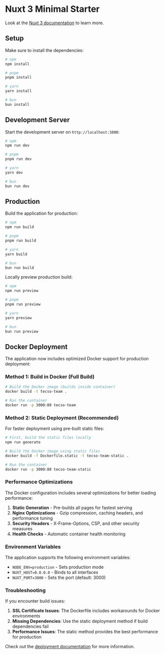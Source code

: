 # Nuxt 3 Minimal Starter

Look at the [Nuxt 3 documentation](https://nuxt.com/docs/getting-started/introduction) to learn more.

## Setup

Make sure to install the dependencies:

```bash
# npm
npm install

# pnpm
pnpm install

# yarn
yarn install

# bun
bun install
```

## Development Server

Start the development server on `http://localhost:3000`:

```bash
# npm
npm run dev

# pnpm
pnpm run dev

# yarn
yarn dev

# bun
bun run dev
```

## Production

Build the application for production:

```bash
# npm
npm run build

# pnpm
pnpm run build

# yarn
yarn build

# bun
bun run build
```

Locally preview production build:

```bash
# npm
npm run preview

# pnpm
pnpm run preview

# yarn
yarn preview

# bun
bun run preview
```

## Docker Deployment

The application now includes optimized Docker support for production deployment:

### Method 1: Build in Docker (Full Build)
```bash
# Build the Docker image (builds inside container)
docker build -t tecso-team .

# Run the container
docker run -p 3000:80 tecso-team
```

### Method 2: Static Deployment (Recommended)
For faster deployment using pre-built static files:

```bash
# First, build the static files locally
npm run generate

# Build the Docker image using static files
docker build -f Dockerfile.static -t tecso-team-static .

# Run the container
docker run -p 3000:80 tecso-team-static
```

### Performance Optimizations

The Docker configuration includes several optimizations for better loading performance:

1. **Static Generation** - Pre-builds all pages for fastest serving
2. **Nginx Optimizations** - Gzip compression, caching headers, and performance tuning
3. **Security Headers** - X-Frame-Options, CSP, and other security measures
4. **Health Checks** - Automatic container health monitoring

### Environment Variables

The application supports the following environment variables:

- `NODE_ENV=production` - Sets production mode
- `NUXT_HOST=0.0.0.0` - Binds to all interfaces  
- `NUXT_PORT=3000` - Sets the port (default: 3000)

### Troubleshooting

If you encounter build issues:

1. **SSL Certificate Issues**: The Dockerfile includes workarounds for Docker environments
2. **Missing Dependencies**: Use the static deployment method if build dependencies fail
3. **Performance Issues**: The static method provides the best performance for production

Check out the [deployment documentation](https://nuxt.com/docs/getting-started/deployment) for more information.

